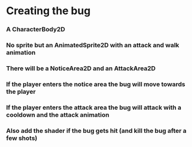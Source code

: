 # Creating the bug

### A CharacterBody2D

### No sprite but an AnimatedSprite2D with an attack and walk animation

### There will be a NoticeArea2D and an AttackArea2D

### If the player enters the notice area the bug will move towards the player

### If the player enters the attack area the bug will attack with a cooldown and the attack animation

### Also add the shader if the bug gets hit (and kill the bug after a few shots)

